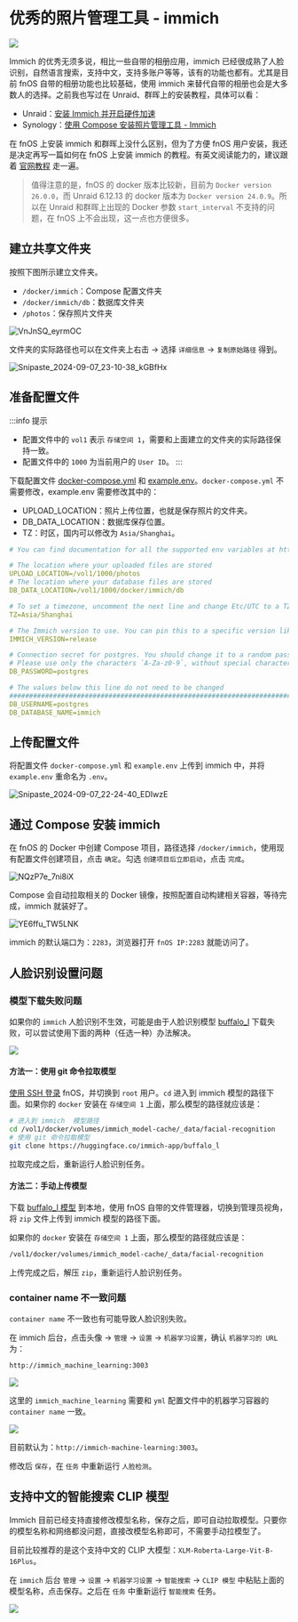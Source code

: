 # 优秀的照片管理工具 - immich

![](https://img.slarker.me/wiki/202409112117284.jpg)

Immich 的优秀无须多说，相比一些自带的相册应用，immich 已经很成熟了人脸识别，自然语言搜索，支持中文，支持多账户等等，该有的功能也都有。尤其是目前 fnOS 自带的相册功能也比较基础，使用 immich 来替代自带的相册也会是大多数人的选择。之前我也写过在 Unraid、群晖上的安装教程，具体可以看：

- Unraid：[安装 Immich 并开启硬件加速](/unraid/deploy_immich.md)
- Synology：[使用 Compose 安装照片管理工具 - Immich](/synology/immich_deploy.md)

在 fnOS 上安装 immich 和群晖上没什么区别，但为了方便 fnOS 用户安装，我还是决定再写一篇如何在 fnOS 上安装 immich 的教程。有英文阅读能力的，建议跟着 [官网教程](https://immich.app/docs/install/docker-compose) 走一遍。

> 值得注意的是，fnOS 的 docker 版本比较新，目前为 `Docker version 26.0.0`，而 Unraid 6.12.13 的 docker 版本为 `Docker version 24.0.9`。所以在 Unraid 和群晖上出现的 Docker 参数 `start_interval` 不支持的问题，在 fnOS 上不会出现，这一点也方便很多。

## 建立共享文件夹

按照下图所示建立文件夹。

- `/docker/immich`：Compose 配置文件夹
- `/docker/immich/db`：数据库文件夹
- `/photos`：保存照片文件夹

![VnJnSQ_eyrmOC](https://img.slarker.me/wiki/VnJnSQ_eyrmOC.png)

文件夹的实际路径也可以在文件夹上右击 -> 选择 `详细信息` -> `复制原始路径` 得到。

![Snipaste_2024-09-07_23-10-38_kGBfHx](https://img.slarker.me/wiki/Snipaste_2024-09-07_23-10-38_kGBfHx.png)

## 准备配置文件

:::info 提示
- 配置文件中的 `vol1` 表示 `存储空间 1`，需要和上面建立的文件夹的实际路径保持一致。
- 配置文件中的 `1000` 为当前用户的 `User ID`。
:::

下载配置文件 [docker-compose.yml](https://github.com/immich-app/immich/releases/latest/download/docker-compose.yml) 和 [example.env](https://github.com/immich-app/immich/releases/latest/download/example.env)。`docker-compose.yml` 不需要修改，example.env 需要修改其中的：

- UPLOAD_LOCATION：照片上传位置，也就是保存照片的文件夹。
- DB_DATA_LOCATION：数据库保存位置。
- TZ：时区，国内可以修改为 `Asia/Shanghai`。

```yml
# You can find documentation for all the supported env variables at https://immich.app/docs/install/environment-variables

# The location where your uploaded files are stored
UPLOAD_LOCATION=/vol1/1000/photos
# The location where your database files are stored
DB_DATA_LOCATION=/vol1/1000/docker/immich/db

# To set a timezone, uncomment the next line and change Etc/UTC to a TZ identifier from this list: https://en.wikipedia.org/wiki/List_of_tz_database_time_zones#List
TZ=Asia/Shanghai

# The Immich version to use. You can pin this to a specific version like "v1.71.0"
IMMICH_VERSION=release

# Connection secret for postgres. You should change it to a random password
# Please use only the characters `A-Za-z0-9`, without special characters or spaces
DB_PASSWORD=postgres

# The values below this line do not need to be changed
###################################################################################
DB_USERNAME=postgres
DB_DATABASE_NAME=immich
```

## 上传配置文件

将配置文件 `docker-compose.yml` 和 `example.env` 上传到 immich 中，并将 `example.env` 重命名为 `.env`。

![Snipaste_2024-09-07_22-24-40_EDIwzE](https://img.slarker.me/wiki/Snipaste_2024-09-07_22-24-40_EDIwzE.png)

## 通过 Compose 安装 immich

在 fnOS 的 Docker 中创建 Compose 项目，路径选择 `/docker/immich`，使用现有配置文件创建项目，点击 `确定`。勾选 `创建项目后立即启动`，点击 `完成`。

![NQzP7e_7ni8iX](https://img.slarker.me/wiki/NQzP7e_7ni8iX.png)

Compose 会自动拉取相关的 Docker 镜像，按照配置自动构建相关容器，等待完成，immich 就装好了。

![YE6ffu_TW5LNK](https://img.slarker.me/wiki/YE6ffu_TW5LNK.png)

immich 的默认端口为：`2283`，浏览器打开 `fnOS IP:2283` 就能访问了。

## 人脸识别设置问题

### 模型下载失败问题

如果你的 `immich` 人脸识别不生效，可能是由于人脸识别模型 [buffalo_l](https://huggingface.co/immich-app/buffalo_l) 下载失败，可以尝试使用下面的两种（任选一种）办法解决。

![](https://img.slarker.me/wiki/e122d51d4bc84c73b07813ef9da25771.webp)

#### 方法一：使用 git 命令拉取模型

[使用 SSH 登录](/fnos/ssh.md) fnOS，并切换到 `root` 用户。`cd` 进入到 immich 模型的路径下面。如果你的 `docker` 安装在 `存储空间 1` 上面，那么模型的路径就应该是：

```sh
# 进入到 immich  模型路径
cd /vol1/docker/volumes/immich_model-cache/_data/facial-recognition
# 使用 git 命令拉取模型
git clone https://huggingface.co/immich-app/buffalo_l
```

拉取完成之后，重新运行人脸识别任务。

#### 方法二：手动上传模型

下载 [buffalo_l 模型](https://www.123pan.com/s/1JKMjv-oVao) 到本地，使用 fnOS 自带的文件管理器，切换到管理员视角，将 `zip` 文件上传到 immich 模型的路径下面。

如果你的 `docker` 安装在 `存储空间 1` 上面，那么模型的路径就应该是：

```sh
/vol1/docker/volumes/immich_model-cache/_data/facial-recognition
```

上传完成之后，解压 `zip`，重新运行人脸识别任务。

### container name 不一致问题

`container name` 不一致也有可能导致人脸识别失败。

在 immich 后台，点击头像 -> `管理` -> `设置` -> `机器学习设置`，确认 `机器学习的 URL` 为：

```sh
http://immich_machine_learning:3003
```

![](https://img.slarker.me/wiki/477f81956e184107ad2b2244b21657be.webp)

这里的 `immich_machine_learning` 需要和 `yml` 配置文件中的机器学习容器的 `container name` 一致。

![](https://img.slarker.me/wiki/7a17b0c2aa3547a0ad59e12bf9687daf.webp)

目前默认为：`http://immich-machine-learning:3003`。

修改后 `保存`，在 `任务` 中重新运行 `人脸检测`。

## 支持中文的智能搜索 CLIP 模型

Immich 目前已经支持直接修改模型名称，保存之后，即可自动拉取模型。只要你的模型名称和网络都没问题，直接改模型名称即可，不需要手动拉模型了。

目前比较推荐的是这个支持中文的 CLIP 大模型：`XLM-Roberta-Large-Vit-B-16Plus`。

在 `immich` 后台 `管理` -> `设置` -> `机器学习设置` -> `智能搜索` -> `CLIP 模型` 中粘贴上面的模型名称，点击保存。之后在 `任务` 中重新运行 `智能搜索` 任务。

![](https://img.slarker.me/wiki/52a4873d487343efb1ff740100f10955.webp)